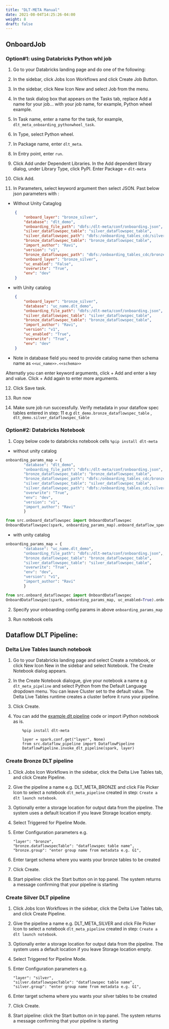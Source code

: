 ```yaml
---
title: "DLT-META Manual"
date: 2021-08-04T14:25:26-04:00
weight: 8
draft: false
---
```


## OnboardJob 
### Option#1: using Databricks Python whl job
1. Go to your Databricks landing page and do one of the following:

2. In the sidebar, click Jobs Icon Workflows and click Create Job Button.

3. In the sidebar, click New Icon New and select Job from the menu.

4. In the task dialog box that appears on the Tasks tab, replace Add a name for your job… with your job name, for example, Python wheel example.

5. In Task name, enter a name for the task, for example, ```dlt_meta_onboarding_pythonwheel_task```.

6. In Type, select Python wheel.

7. In Package name, enter ```dlt_meta```.

8. In Entry point, enter ``run``. 

9. Click Add under Dependent Libraries. In the Add dependent library dialog, under Library Type, click PyPI. Enter Package = ```dlt-meta```

10. Click Add.

11. In Parameters, select keyword argument then select JSON. Past below json parameters with :
- Without Unity Cataglog
```json 
    {                   
        "onboard_layer": "bronze_silver",
        "database": "dlt_demo",
        "onboarding_file_path": "dbfs:/dlt-meta/conf/onboarding.json",
        "silver_dataflowspec_table": "silver_dataflowspec_table",
        "silver_dataflowspec_path": "dbfs:/onboarding_tables_cdc/silver",
        "bronze_dataflowspec_table": "bronze_dataflowspec_table",
        "import_author": "Ravi",
        "version": "v1",
        "bronze_dataflowspec_path": "dbfs:/onboarding_tables_cdc/bronze",
        "onboard_layer": "bronze_silver",
        "uc_enabled": "False",
        "overwrite": "True",
        "env": "dev"
    } 
```
- with Unity catalog
```json 
    {                   
        "onboard_layer": "bronze_silver",
        "database": "uc_name.dlt_demo",
        "onboarding_file_path": "dbfs:/dlt-meta/conf/onboarding.json",
        "silver_dataflowspec_table": "silver_dataflowspec_table",
        "bronze_dataflowspec_table": "bronze_dataflowspec_table",
        "import_author": "Ravi",
        "version": "v1",
        "uc_enabled": "True",
        "overwrite": "True",
        "env": "dev"
    } 
```
- Note in database field you need to provide catalog name then schema name as `<<uc_name>>.<<schema>> `

Alternatly you can enter keyword arguments, click + Add and enter a key and value. Click + Add again to enter more arguments. 

12. Click Save task.

13. Run now

14. Make sure job run successfully. Verify metadata in your dataflow spec tables entered in step: 11 e.g ```dlt_demo.bronze_dataflowspec_table``` , ```dlt_demo.silver_dataflowspec_table```

### Option#2: Databricks Notebook 
1. Copy below code to databricks notebook cells
```%pip install dlt-meta```
- without unity catalog
```python 
onboarding_params_map = {
		"database": "dlt_demo",
		"onboarding_file_path": "dbfs:/dlt-meta/conf/onboarding.json",
		"bronze_dataflowspec_table": "bronze_dataflowspec_table", 
		"bronze_dataflowspec_path": "dbfs:/onboarding_tables_cdc/bronze",                       
		"silver_dataflowspec_table": "silver_dataflowspec_table",
		"silver_dataflowspec_path": "dbfs:/onboarding_tables_cdc/silver",
		"overwrite": "True",
		"env": "dev",
		"version": "v1",
		"import_author": "Ravi"
		}

from src.onboard_dataflowspec import OnboardDataflowspec
OnboardDataflowspec(spark, onboarding_params_map).onboard_dataflow_specs()
```
- with unity catalog
```python 
onboarding_params_map = {
		"database": "uc_name.dlt_demo",
		"onboarding_file_path": "dbfs:/dlt-meta/conf/onboarding.json",,
		"bronze_dataflowspec_table": "bronze_dataflowspec_table", 
		"silver_dataflowspec_table": "silver_dataflowspec_table",
		"overwrite": "True",
		"env": "dev",
		"version": "v1",
		"import_author": "Ravi"
		}

from src.onboard_dataflowspec import OnboardDataflowspec
OnboardDataflowspec(spark, onboarding_params_map, uc_enabled=True).onboard_dataflow_specs()
```
2. Specify your onboarding config params in above ```onboarding_params_map```

3. Run notebook cells

## Dataflow DLT Pipeline: 

### Delta Live Tables launch notebook

1. Go to your Databricks landing page and select Create a notebook, or click New Icon New in the sidebar and select Notebook. The Create Notebook dialog appears.

2. In the Create Notebook dialogue, give your notebook a name e.g ```dlt_meta_pipeline``` and select Python from the Default Language dropdown menu. You can leave Cluster set to the default value. The Delta Live Tables runtime creates a cluster before it runs your pipeline.

3. Click Create.

4. You can add the [example dlt pipeline](https://github.com/databrickslabs/dlt-meta/blob/main/examples/dlt_meta_pipeline.ipynb) code or import iPython notebook as is.
    ```
        %pip install dlt-meta
    ```
    ```
        layer = spark.conf.get("layer", None)
        from src.dataflow_pipeline import DataflowPipeline
        DataflowPipeline.invoke_dlt_pipeline(spark, layer)
    ```
### Create Bronze DLT pipeline

1. Click Jobs Icon Workflows in the sidebar, click the Delta Live Tables tab, and click Create Pipeline.

2. Give the pipeline a name e.g. DLT_META_BRONZE and click File Picker Icon to select a notebook ```dlt_meta_pipeline``` created in step: ```Create a dlt launch notebook```.

3. Optionally enter a storage location for output data from the pipeline. The system uses a default location if you leave Storage location empty.

4. Select Triggered for Pipeline Mode.

5. Enter Configuration parameters e.g.
    ```
    "layer": "bronze",
    "bronze.dataflowspecTable": "dataflowspec table name",
    "bronze.group": "enter group name from metadata e.g. G1",
    ```

6. Enter target schema where you wants your bronze tables to be created

7. Click Create.

8. Start pipeline: click the Start button on in top panel. The system returns a message confirming that your pipeline is starting 

### Create Silver DLT pipeline

1. Click Jobs Icon Workflows in the sidebar, click the Delta Live Tables tab, and click Create Pipeline.

2. Give the pipeline a name e.g. DLT_META_SILVER and click File Picker Icon to select a notebook ```dlt_meta_pipeline``` created in step: ```Create a dlt launch notebook```.

3. Optionally enter a storage location for output data from the pipeline. The system uses a default location if you leave Storage location empty.

4. Select Triggered for Pipeline Mode.

5. Enter Configuration parameters e.g.
    ```
    "layer": "silver",
    "silver.dataflowspecTable": "dataflowspec table name",
    "silver.group": "enter group name from metadata e.g. G1",
    ```

6. Enter target schema where you wants your silver tables to be created

7. Click Create.

8. Start pipeline: click the Start button on in top panel. The system returns a message confirming that your pipeline is starting 
